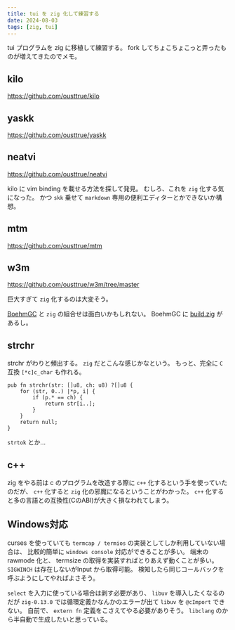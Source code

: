 ```yaml
---
title: tui を zig 化して練習する
date: 2024-08-03
tags: [zig, tui]
---
```


tui プログラムを zig に移植して練習する。
fork してちょこちょこっと弄ったものが増えてきたのでメモ。

## kilo

https://github.com/ousttrue/kilo

## yaskk

https://github.com/ousttrue/yaskk

## neatvi

https://github.com/ousttrue/neatvi

kilo に vim binding を載せる方法を探して発見。
むしろ、これを `zig` 化する気になった。
かつ `skk` 乗せて
`markdown` 専用の便利エディターとかできないか構想。

## mtm

https://github.com/ousttrue/mtm

## w3m

https://github.com/ousttrue/w3m/tree/master

巨大すぎて `zig` 化するのは大変そう。

[BoehmGC](https://github.com/ivmai/bdwgc) と `zig` の組合せは面白いかもしれない。
BoehmGC に [build.zig](https://github.com/ivmai/bdwgc/blob/master/build.zig) があるし。

## strchr

strchr がわりと頻出する。
`zig` だとこんな感じかなという。
もっと、完全に `C` 互換 `[*c]c_char` も作れる。

```zig
pub fn strchr(str: []u8, ch: u8) ?[]u8 {
    for (str, 0..) |*p, i| {
        if (p.* == ch) {
            return str[i..];
        }
    }
    return null;
}
```

`strtok` とか…

## c++

zig をやる前は c のプログラムを改造する際に
`c++` 化するという手を使っていたのだが、
`c++` 化すると `zig` 化の邪魔になるということがわかった。
`c++` 化すると多の言語との互換性(CのABI)が大きく損なわれてしまう。

## Windows対応

curses を使っていても `termcap / termios` の実装としてしか利用していない場合は、
比較的簡単に `windows console` 対応ができることが多い。
端末の rawmode 化と、 termsize の取得を実装すればとりあえず動くことが多い。
`SIGWINCH` は存在しないがInput から取得可能。
検知したら同じコールバックを呼ぶようにしてやればよさそう。

`select` を入力に使っている場合は剥す必要があり、
`libuv` を導入したくなるのだが `zig-0.13.0` では循環定義かなんかのエラーが出て
`libuv` を `@cImport` できない。
自前で、 `extern fn` 定義をこさえてやる必要がありそう。
`libclang` のから半自動で生成したいと思っている。
